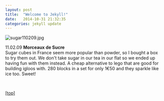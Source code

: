 ```yaml
---
layout: post
title:  "Welcome to Jekyll!"
date:   2014-10-31 21:32:35
categories: jekyll update
---
```

<p><p>

<img src="jpg/sugar110209.jpg" alt="sugar110209.jpg" />

<p>11.02.09 <strong>Morceaux de Sucre</strong>
<br>Sugar cubes in France seem more popular than powder, so I bought a box to try them out.  We don't take sugar in our tea in our flat so we ended up having fun with them instead.  A cheap alternative to lego that are good for building igloos with.  280 blocks in a set for only 1€50 and they sparkle like ice too. Sweet!</p>

<br>
<p><a href="index.html">[top]</a><p>
<br>
